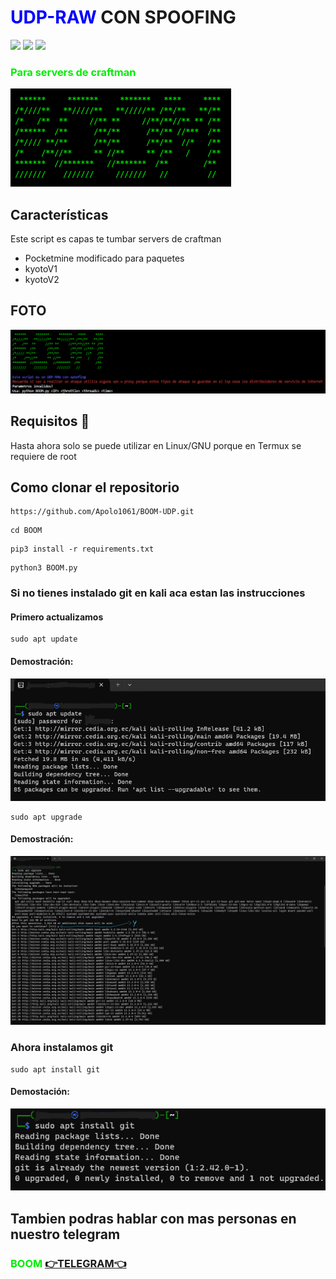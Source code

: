# <font color="blue">UDP-RAW</font> CON SPOOFING
<img src="https://img.shields.io/badge/Python-3.8-blue"> <img src="https://img.shields.io/badge/Version-1-red"> <img src="https://img.shields.io/badge/Descarga-Gratis-green"></a>
### <font color="gree">Para servers de craftman</font>

<img src="/BOOM2.png"></img>
## Características

Este script es capas te tumbar servers de craftman
- Pocketmine modificado para paquetes 
- kyotoV1 
- kyotoV2

## FOTO

<img src="/BOOM.png"></img>

## Requisitos 📄

Hasta ahora solo se puede utilizar en Linux/GNU porque en Termux se requiere de root

##  Como clonar el repositorio
```
https://github.com/Apolo1061/BOOM-UDP.git
```
```
cd BOOM
```
```
pip3 install -r requirements.txt
```
```
python3 BOOM.py
```
### Si no tienes instalado git en kali aca estan las instrucciones
#### Primero actualizamos
```
sudo apt update
```
#### Demostración:
<img src="/sudoaptupdate.png"></img>
```
sudo apt upgrade
```
#### Demostración:
<img src="/sudoaptupgrade.png"></img>
### Ahora instalamos git
```
sudo apt install git
```
#### Demostación:
<img src="/sudoaptinstallgit.png"></img>
## Tambien podras hablar con mas personas en nuestro telegram
### <font color="gree">BOOM</font>  <a class="" href="https://t.me/+tlrzAHXMkzthNmMx">👉TELEGRAM👈</a>
